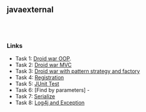 ## javaexternal
<br><br>
### Links
* Task 1: [Droid war OOP](https://github.com/Menacing15/javaexternal/tree/master/src/main/java/ua/javaextern/aleksandr/droidtask/droid).
* Task 2: [Droid war MVC](https://github.com/Menacing15/javaexternal/tree/master/src/main/java/ua/javaextern/aleksandr/droidtask/mvc_game)
* Task 3: [Droid war with pattern strategy and factory](https://github.com/Menacing15/javaexternal/tree/master/src/main/java/ua/javaextern/aleksandr/droidtask/strategy)
* Task 4: [Registration](https://github.com/Menacing15/javaexternal/tree/master/src/main/java/ua/javaextern/aleksandr/droidtask/mvc_entrance)
* Task 5: [JUnit Test](https://github.com/Menacing15/javaexternal/tree/master/src/test/java/ua/javaextern/aleksandr/droidtask)
* Task 6: [Find by parameters] - 
* Task 7: [Serialize](https://github.com/Menacing15/javaexternal/blob/master/src/main/java/ua/javaextern/aleksandr/droidtask/Serializator.java)
* Task 8: [Log4j and Exception](https://github.com/Menacing15/javaexternal/tree/master/src/main/java/property)
